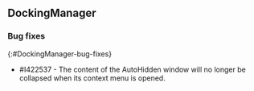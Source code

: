 ## DockingManager

### Bug fixes
{:#DockingManager-bug-fixes}

* \#I422537 - The content of the AutoHidden window will no longer be collapsed when its context menu is opened.